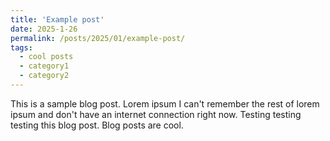 ```yaml
---
title: 'Example post'
date: 2025-1-26
permalink: /posts/2025/01/example-post/
tags:
  - cool posts
  - category1
  - category2
---
```


This is a sample blog post. Lorem ipsum I can't remember the rest of lorem ipsum and don't have an internet connection right now. Testing testing testing this blog post. Blog posts are cool.



<!-- 
Headings are cool
======

You can have many headings
======

Aren't headings cool?
------ -->